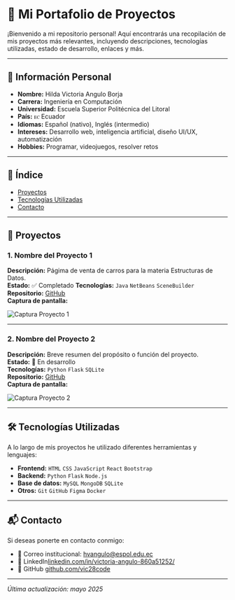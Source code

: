 # 📁 Mi Portafolio de Proyectos

¡Bienvenido a mi repositorio personal! Aquí encontrarás una recopilación de mis proyectos más relevantes, incluyendo descripciones, tecnologías utilizadas, estado de desarrollo, enlaces y más.

---

## 👤 Información Personal

- **Nombre:** Hilda Victoria Angulo Borja  
- **Carrera:** Ingeniería en Computación  
- **Universidad:** Escuela Superior Politécnica del Litoral  
- **País:** ꭼꮯ Ecuador  
- **Idiomas:** Español (nativo), Inglés (intermedio)  
- **Intereses:** Desarrollo web, inteligencia artificial, diseño UI/UX, automatización  
- **Hobbies:** Programar, videojuegos, resolver retos

---

## 📌 Índice

- [Proyectos](#proyectos)
- [Tecnologías Utilizadas](#tecnologías-utilizadas)
- [Contacto](#contacto)

---

## 🚀 Proyectos

### 1. **Nombre del Proyecto 1**
**Descripción:** Págima de venta de carros para la materia Estructuras de Datos.  
**Estado:** ✅ Completado 
**Tecnologías:** `Java` `NetBeans` `SceneBuilder`
**Repositorio:** [GitHub](https://github.com/Alvasconv/Grupo-11)  
**Captura de pantalla:**

![Captura Proyecto 1](ruta/a/captura1.png)

---

### 2. **Nombre del Proyecto 2**
**Descripción:** Breve resumen del propósito o función del proyecto.  
**Estado:** 🔧 En desarrollo  
**Tecnologías:** `Python` `Flask` `SQLite`  
**Repositorio:** [GitHub](https://github.com/usuario/proyecto2)  
**Captura de pantalla:**

![Captura Proyecto 2](ruta/a/captura2.png)

---

## 🛠 Tecnologías Utilizadas

A lo largo de mis proyectos he utilizado diferentes herramientas y lenguajes:

- **Frontend:** `HTML` `CSS` `JavaScript` `React` `Bootstrap`
- **Backend:** `Python` `Flask` `Node.js`
- **Base de datos:** `MySQL` `MongoDB` `SQLite`
- **Otros:** `Git` `GitHub` `Figma` `Docker`

---

## 📬 Contacto

Si deseas ponerte en contacto conmigo:

- 📧 Correo institucional: [hvangulo@espol.edu.ec](mailto:hvangulo@espol.edu.ec)
- 💼 LinkedIn[linkedin.com/in/victoria-angulo-860a51252/](https://linkedin.com/in/victoria-angulo-860a51252/)
- 🐙 GitHub [github.com/vic28code](https://github.com/vic28code)

---

_Última actualización: mayo 2025_
